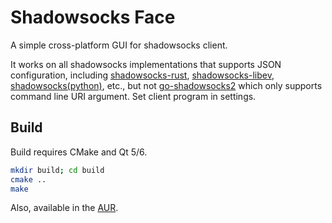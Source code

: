 # Shadowsocks Face

A simple cross-platform GUI for shadowsocks client.

It works on all shadowsocks implementations that supports JSON configuration, including [shadowsocks-rust](https://github.com/shadowsocks/shadowsocks-rust), [shadowsocks-libev](https://github.com/shadowsocks/shadowsocks-libev), [shadowsocks(python)](https://github.com/shadowsocks/shadowsocks), etc., but not [go-shadowsocks2](https://github.com/shadowsocks/go-shadowsocks2) which only supports command line URI argument. Set client program in settings.

## Build

Build requires CMake and Qt 5/6.

```sh
mkdir build; cd build
cmake ..
make
```

Also, available in the [AUR](https://aur.archlinux.org/packages/ss-face/).

